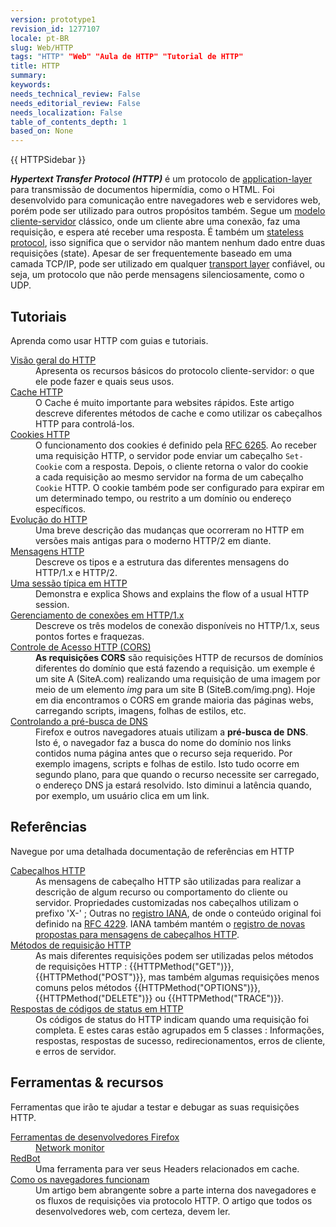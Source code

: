 ```yaml
---
version: prototype1
revision_id: 1277107
locale: pt-BR
slug: Web/HTTP
tags: "HTTP" "Web" "Aula de HTTP" "Tutorial de HTTP"
title: HTTP
summary: 
keywords: 
needs_technical_review: False
needs_editorial_review: False
needs_localization: False
table_of_contents_depth: 1
based_on: None
---
```

<div>{{ HTTPSidebar }}</div>

<p class="summary"><strong><dfn>Hypertext Transfer Protocol (HTTP)</dfn></strong> é um protocolo de <a class="external" href="http://en.wikipedia.org/wiki/Application_Layer">application-layer</a> para transmissão de documentos hipermídia, como o HTML. Foi desenvolvido para comunicação entre navegadores web e servidores web, porém pode ser utilizado para outros propósitos também. Segue um <a class="external" href="https://en.wikipedia.org/wiki/Client%E2%80%93server_model">modelo cliente-servidor</a> clássico, onde um cliente abre uma conexão, faz uma requisição, e espera até receber uma resposta. É também um <a class="external" href="http://en.wikipedia.org/wiki/Stateless_protocol">stateless protocol</a>, isso significa que o servidor não mantem nenhum dado entre duas requisições (state). Apesar de ser frequentemente baseado em uma camada TCP/IP, pode ser utilizado em qualquer <a class="external" href="http://en.wikipedia.org/wiki/Transport_Layer">transport layer</a> confiável, ou seja, um protocolo que não perde mensagens silenciosamente, como o UDP.</p>

<div class="column-container">
<div class="column-half">
<h2 id="Tutoriais">Tutoriais</h2>

<p>Aprenda como usar HTTP com guias e tutoriais.</p>

<dl>
 <dt><a href="/en-US/docs/Web/HTTP/Overview">Visão geral do HTTP</a></dt>
 <dd>Apresenta os recursos básicos do protocolo cliente-servidor: o que ele pode fazer e quais seus usos.</dd>
 <dt><a href="/en-US/docs/Mozilla/HTTP_cache">Cache HTTP</a></dt>
 <dd>O Cache é muito importante para websites rápidos. Este artigo descreve diferentes métodos de cache e como utilizar os cabeçalhos HTTP para controlá-los.</dd>
 <dt><a href="/en-US/docs/Web/HTTP/Cookies">Cookies HTTP</a></dt>
 <dd>O funcionamento dos cookies é definido pela <a class="external" href="http://tools.ietf.org/html/rfc6265">RFC 6265</a>. Ao receber uma requisição HTTP, o servidor pode enviar um cabeçalho <code>Set-Cookie</code>&nbsp;com a resposta. Depois, o cliente retorna o valor do cookie a&nbsp;cada requisição ao mesmo servidor na forma de um cabeçalho <code>Cookie</code> HTTP. O cookie também pode ser configurado para expirar em um determinado tempo, ou restrito a um domínio ou endereço específicos.</dd>
 <dt><a href="/en-US/docs/Web/HTTP/Basics_of_HTTP/Evolution_of_HTTP">Evolução do HTTP</a></dt>
 <dd>Uma breve descrição das mudanças que ocorreram no HTTP em versões mais antigas para o moderno HTTP/2 em diante.</dd>
 <dt><a href="/en-US/docs/Web/HTTP/Messages">Mensagens HTTP</a></dt>
 <dd>Descreve os tipos e a estrutura das diferentes mensagens do HTTP/1.x e HTTP/2.</dd>
 <dt><a href="/en-US/docs/Web/HTTP/Session">Uma sessão típica em HTTP</a></dt>
 <dd>Demonstra e explica Shows and explains the flow of a usual HTTP session.</dd>
 <dt><a href="/en-US/docs/Web/HTTP/Connection_management_in_HTTP_1.x">Gerenciamento de conexões em HTTP/1.x</a></dt>
 <dd>Descreve os três modelos de conexão disponíveis no HTTP/1.x, seus pontos fortes e fraquezas.</dd>
 <dt><a href="/pt-BR/docs/Web/HTTP/Controle_Acesso_CORS">Controle de Acesso HTTP (CORS)</a></dt>
 <dd><strong>As requisições CORS</strong>&nbsp;são requisições HTTP de recursos de domínios diferentes do domínio que está fazendo a requisição. um exemple é um site A (SiteA.com) realizando uma requisição de uma imagem por meio de um elemento <em>img&nbsp;</em>para um site B (SiteB.com/img.png). Hoje em dia encontramos o CORS em grande maioria das páginas webs, carregando scripts, imagens, folhas de estilos, etc.</dd>
 <dt><a href="/en-US/docs/Web/HTTP/Controlling_DNS_prefetching">Controlando a pré-busca de DNS</a></dt>
 <dd>Firefox e outros navegadores atuais utilizam a <strong>pré-busca de</strong>&nbsp;<strong>DNS</strong>. Isto é, o navegador faz a busca do nome do domínio nos links contidos numa página antes que o recurso seja requerido. Por exemplo imagens, scripts e folhas de estilo. Isto tudo ocorre em segundo plano, para que quando o recurso necessite ser carregado, o endereço DNS&nbsp;ja estará resolvido. Isto diminui a latência&nbsp;quando, por exemplo, um usuário clica em um link.&nbsp;</dd>
</dl>
</div>

<div class="column-half">
<h2 id="Referências">Referências</h2>

<p>Navegue por uma detalhada documentação de referências em HTTP</p>

<dl>
 <dt><a href="/en-US/docs/Web/HTTP/Headers">Cabeçalhos HTTP</a></dt>
 <dd>As mensagens de cabeçalho HTTP são utilizadas para realizar a descrição de algum recurso ou comportamento do cliente ou servidor. Propriedades customizadas nos cabeçalhos utilizam o prefixo 'X-' ; Outras no <a href="/pt-BR/docs/">registro IANA</a>, de onde o conteúdo original foi definido na&nbsp;<a class="external" href="http://tools.ietf.org/html/rfc4229">RFC 4229</a>. IANA também mantém o&nbsp;<a class="external" href="http://www.iana.org/assignments/message-headers/prov-headers.html">registro de novas propostas para mensagens de cabeçalhos HTTP</a>.</dd>
 <dt><a href="/en-US/docs/Web/HTTP/Methods">Métodos de requisição HTTP</a></dt>
 <dd>As mais diferentes requisições podem ser utilizadas pelos métodos de requisições HTTP : {{HTTPMethod("GET")}}, {{HTTPMethod("POST")}}, mas também algumas requisições menos comuns pelos métodos&nbsp;{{HTTPMethod("OPTIONS")}}, {{HTTPMethod("DELETE")}} ou {{HTTPMethod("TRACE")}}.</dd>
 <dt><a href="/en-US/docs/Web/HTTP/Response_codes">Respostas de códigos de status em HTTP</a></dt>
 <dd>Os códigos de status do HTTP indicam quando uma requisição foi completa. E estes caras estão agrupados em 5 classes : Informações, respostas, respostas de sucesso, redirecionamentos, erros de cliente, e erros de servidor.</dd>
</dl>

<h2 id="Ferramentas_recursos">Ferramentas &amp; recursos</h2>

<p>Ferramentas que irão te ajudar a testar e debugar as suas requisições HTTP.</p>

<dl>
 <dt><a href="/en-US/docs/Tools">Ferramentas de desenvolvedores Firefox</a></dt>
 <dd><a href="/en-US/docs/Tools/Network_Monitor">Network monitor</a></dd>
 <dt><a href="https://redbot.org/">RedBot</a></dt>
 <dd>Uma ferramenta para ver seus Headers relacionados em cache.</dd>
 <dt><a href="http://www.html5rocks.com/ru/tutorials/internals/howbrowserswork/">Como os navegadores funcionam</a></dt>
 <dd>Um artigo bem abrangente sobre a parte interna dos navegadores e os fluxos de requisições via protocolo HTTP. O artigo que todos os desenvolvedores web, com certeza, devem ler.</dd>
 <dt>&nbsp;</dt>
 <dt>&nbsp;</dt>
 <dt>&nbsp;</dt>
</dl>
</div>
</div>

